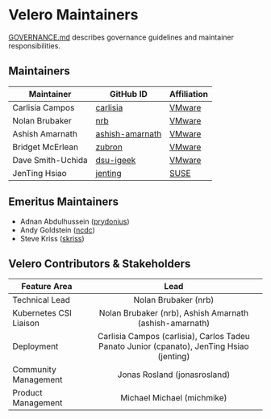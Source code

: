# Velero Maintainers

[GOVERNANCE.md](https://github.com/j4m3s-s/velero/blob/main/GOVERNANCE.md) describes governance guidelines and maintainer responsibilities.

## Maintainers

| Maintainer | GitHub ID | Affiliation |
| --------------- | --------- | ----------- |
| Carlisia Campos | [carlisia](https://github.com/carlisia) | [VMware](https://www.github.com/vmware/) |
| Nolan Brubaker | [nrb](https://github.com/nrb) | [VMware](https://www.github.com/vmware/) |
| Ashish Amarnath | [ashish-amarnath](https://github.com/ashish-amarnath) | [VMware](https://www.github.com/vmware/) |
| Bridget McErlean | [zubron](https://github.com/zubron) | [VMware](https://www.github.com/vmware/) |
| Dave Smith-Uchida | [dsu-igeek](https://github.com/dsu-igeek) | [VMware](https://www.github.com/vmware/) |
| JenTing Hsiao | [jenting](https://github.com/jenting) | [SUSE](https://github.com/SUSE/) 

## Emeritus Maintainers
* Adnan Abdulhussein ([prydonius](https://github.com/prydonius))
* Andy Goldstein ([ncdc](https://github.com/ncdc))
* Steve Kriss ([skriss](https://github.com/skriss))

## Velero Contributors & Stakeholders

| Feature Area | Lead |
| ----------------------------- | :---------------------: |
| Technical Lead | Nolan Brubaker (nrb) |
| Kubernetes CSI Liaison | Nolan Brubaker (nrb), Ashish Amarnath (ashish-amarnath) |
| Deployment | Carlisia Campos (carlisia), Carlos Tadeu Panato Junior (cpanato), JenTing Hsiao (jenting) | 
| Community Management | Jonas Rosland (jonasrosland) |
| Product Management | Michael Michael (michmike) |

